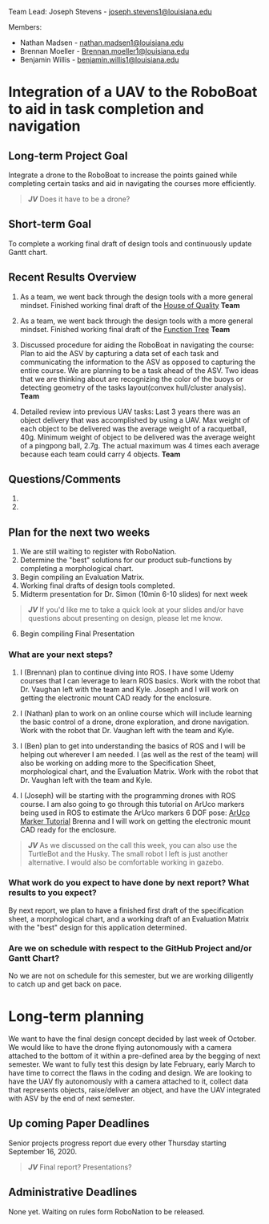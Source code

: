 Team Lead: Joseph Stevens - joseph.stevens1@louisiana.edu

Members:
* Nathan Madsen   - nathan.madsen1@louisiana.edu
* Brennan Moeller - Brennan.moeller1@louisiana.edu
* Benjamin Willis - benjamin.willis1@louisiana.edu




# Integration of a UAV to the RoboBoat to aid in task completion and navigation

## Long-term Project Goal
Integrate a drone to the RoboBoat to increase the points gained while completing certain tasks and aid in navigating the courses more efficiently.

> ***JV*** Does it have to be a drone?

## Short-term Goal
To complete a working final draft of design tools and continuously update Gantt chart.

## Recent Results Overview

1. As a team, we went back through the design tools with a more general mindset. Finished working final draft of the [House of Quality](http://crawlab.org/owncloud/index.php/apps/files/?dir=%2Fshared%2FRoboBoat%2FRoboBoat2021%2FSeniorProjects_Design_Tools) **Team**

2. As a team, we went back through the design tools with a more general mindset. Finished working final draft of the [Function Tree](http://crawlab.org/owncloud/index.php/apps/files/?dir=%2Fshared%2FRoboBoat%2FRoboBoat2021%2FSeniorProjects_Design_Tools) **Team**

3. Discussed procedure for aiding the RoboBoat in navigating the course: Plan to aid the ASV by capturing a data set of each task and communicating the information to the ASV as opposed to capturing the entire course. We are planning to be a task ahead of the ASV. Two ideas that we are thinking about are recognizing the color of the buoys or detecting geometry of the tasks layout(convex hull/cluster analysis). **Team**

4. Detailed review into previous UAV tasks: Last 3 years there was an object delivery that was accomplished by using a UAV. Max weight of each object to be delivered was the average weight of a racquetball, 40g. Minimum weight of object to be delivered was the average weight of a pingpong ball, 2.7g. The actual maximum was 4 times each average because each team could carry 4 objects. **Team**

## Questions/Comments
1.

2.

## Plan for the next two weeks
1. We are still waiting to register with RoboNation.
2. Determine the "best" solutions for our product sub-functions by completing a morphological chart.
3. Begin compiling an Evaluation Matrix.
4. Working final drafts of design tools completed.
5. Midterm presentation for Dr. Simon (10min 6-10 slides) for next week

> ***JV*** If you'd like me to take a quick look at your slides and/or have questions about presenting on design, please let me know.

6. Begin compiling Final Presentation


### What are your next steps?
1. I (Brennan) plan to continue diving into ROS. I have some Udemy courses that I can leverage to learn ROS basics. Work with the robot that Dr. Vaughan left with the team and Kyle. Joseph and I will work on getting the electronic mount CAD ready for the enclosure.   

2. I (Nathan) plan to work on an online course which will include learning the basic control of a drone, drone exploration, and drone navigation. Work with the robot that Dr. Vaughan left with the team and Kyle.

3. I (Ben) plan to get into understanding the basics of ROS and I will be helping out wherever I am needed. I (as well as the rest of the team) will also be working on adding more to the Specification Sheet, morphological chart, and the Evaluation Matrix. Work with the robot that Dr. Vaughan left with the team and Kyle.

4. I (Joseph) will be starting with the programming drones with ROS course. I am also going to go through this tutorial on ArUco markers being used in ROS to estimate the ArUco markers 6 DOF pose: [ArUco Marker Tutorial](http://ros-developer.com/2017/04/23/aruco-ros/) Brenna and I will work on getting the electronic mount CAD ready for the enclosure.

> ***JV*** As we discussed on the call this week, you can also use the TurtleBot and the Husky. The small robot I left is just another alternative. I would also be comfortable working in gazebo.


### What work do you expect to have done by next report? What results to you expect?
By next report, we plan to have a finished first draft of the specification sheet, a morphological chart, and a working draft of an Evaluation Matrix with the "best" design for this application determined.

### Are we on schedule with respect to the GitHub Project and/or Gantt Chart?
No we are not on schedule for this semester, but we are working diligently to catch up and get back on pace.

# Long-term planning
We want to have the final design concept decided by last week of October. We would like to have the drone flying autonomously with a camera attached to the bottom of it within a pre-defined area by the begging of next semester. We want to fully test this design by late February, early March to have time to correct the flaws in the coding and design. We are looking to have the UAV fly autonomously with a camera attached to it, collect data that represents objects, raise/deliver an object, and have the UAV integrated with ASV by the end of next semester.

## Up coming Paper Deadlines
Senior projects progress report due every other Thursday starting September 16, 2020.

> ***JV*** Final report? Presentations?

## Administrative Deadlines
None yet. Waiting on rules form RoboNation to be released.
